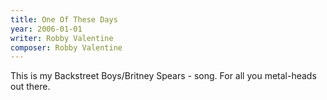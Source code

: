 ```yaml
---
title: One Of These Days
year: 2006-01-01
writer: Robby Valentine
composer: Robby Valentine
---
```


This is my Backstreet Boys/Britney Spears - song. For all you metal-heads out there.
